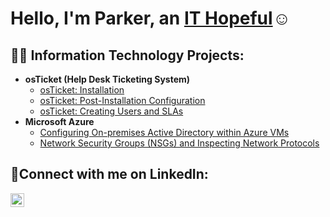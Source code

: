 <h1>Hello, I'm Parker, an <a href="https://www.linkedin.com/in/parker-richmond-969069192/">IT Hopeful</a>☺</h1>

<h2>👨‍💻 Information Technology Projects:</h2>

- <b>osTicket (Help Desk Ticketing System)</b>
  - [osTicket: Installation](https://github.com/parkrich/osticket-prereqs)
  - [osTicket: Post-Installation Configuration](https://github.com/parkrich/post-install-config)
  - [osTicket: Creating Users and SLAs](https://github.com/parkrich/ticket-lifecycle)
- <b>Microsoft Azure</b>
  - [Configuring On-premises Active Directory within Azure VMs](https://github.com/parkrich/configure-ad)
  - [Network Security Groups (NSGs) and Inspecting Network Protocols](https://github.com/parkrich/azure-network-protocols)

<h2>🤳Connect with me on LinkedIn:</h2>

[<img align="left" alt="Josh | LinkedIn" width="22px" src="https://cdn.jsdelivr.net/npm/simple-icons@v3/icons/linkedin.svg" />][linkedin]

[linkedin]: https://linkedin.com/in/Josh
